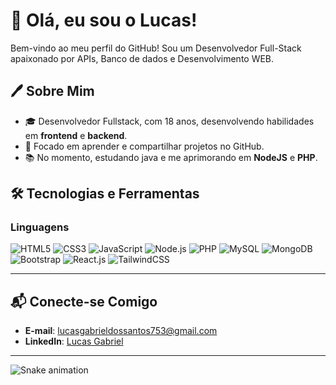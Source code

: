 # 👋 Olá, eu sou o Lucas!

Bem-vindo ao meu perfil do GitHub! Sou um Desenvolvedor Full-Stack apaixonado por APIs, Banco de dados e Desenvolvimento WEB.

## 🖊️ Sobre Mim
- 🎓 Desenvolvedor Fullstack, com 18 anos, desenvolvendo habilidades em **frontend** e **backend**.
- 🚀 Focado em aprender e compartilhar projetos no GitHub.
- 📚 No momento, estudando java e me aprimorando em **NodeJS** e **PHP**.

## 🛠️ Tecnologias e Ferramentas
### Linguagens
![HTML5](https://img.shields.io/badge/-HTML5-E34F26?logo=html5&logoColor=fff&style=flat)
![CSS3](https://img.shields.io/badge/-CSS3-1572B6?logo=css3&logoColor=fff&style=flat)
![JavaScript](https://img.shields.io/badge/-JavaScript-F7DF1E?logo=javascript&logoColor=222&style=flat)
![Node.js](https://img.shields.io/badge/-Node.js-339933?logo=node.js&logoColor=fff&style=flat)
![PHP](https://img.shields.io/badge/-PHP-777BB4?logo=php&logoColor=fff&style=flat)
![MySQL](https://img.shields.io/badge/-MySQL-4479A1?logo=mysql&logoColor=fff&style=flat)
![MongoDB](https://img.shields.io/badge/-MongoDB-47A248?logo=mongodb&logoColor=fff&style=flat)
![Bootstrap](https://img.shields.io/badge/-Bootstrap-7952B3?logo=bootstrap&logoColor=fff&style=flat)
![React.js](https://img.shields.io/badge/-React.js-61DAFB?logo=react&logoColor=000&style=flat)
![TailwindCSS](https://img.shields.io/badge/-TailwindCSS-06B6D4?logo=tailwindcss&logoColor=fff&style=flat)

---

## 📬 Conecte-se Comigo
- **E-mail**: [lucasgabrieldossantos753@gmail.com](mailto:lucasgabrieldossantos753@gmail.com)
- **LinkedIn**: [Lucas Gabriel](https://www.linkedin.com/in/lucas-gabriel-5301b2331)

---

![Snake animation](https://github.com/purpesy/purpesy/blob/output/github-contribution-grid-snake.gif)
